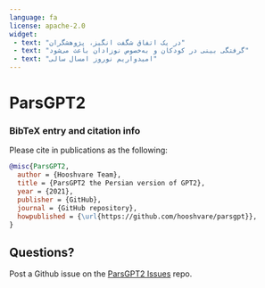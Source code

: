 ```yaml
---
language: fa
license: apache-2.0
widget:
 - text: "در یک اتفاق شگفت انگیز، پژوهشگران"
 - text: "گرفتگی بینی در کودکان و به‌خصوص نوزادان باعث می‌شود"
 - text: "امیدواریم نوروز امسال سالی"
---
```


# ParsGPT2


### BibTeX entry and citation info

Please cite in publications as the following:

```bibtex
@misc{ParsGPT2,
  author = {Hooshvare Team},
  title = {ParsGPT2 the Persian version of GPT2},
  year = {2021},
  publisher = {GitHub},
  journal = {GitHub repository},
  howpublished = {\url{https://github.com/hooshvare/parsgpt}},
}
```

## Questions?
Post a Github issue on the [ParsGPT2 Issues](https://github.com/hooshvare/parsgpt/issues) repo.